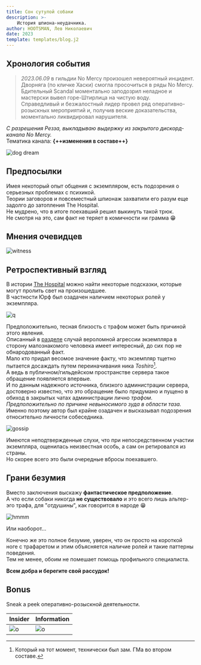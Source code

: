```yaml
---
title: Сон сутулой собаки
description: >-
    История шпиона-неудачника.
author: HOOTSMAN, Лев Николаевич
date: 2023
template: templates/blog.j2
---
```

## Хронология события

> _2023.06.09_ в гильдии No Mercy произошел невероятный инцидент.  
> Дворняга (по кличке Хаски) смогла просочиться в ряды No Mercy.  
> Бдительный Scandal моментально заподозрил неладное и мастерски вывел горе-Штирлица на чистую воду.  
> Справедливый и безжалостный лидер провел ряд оперативно-розыскных мероприятий и, получив веские доказательства, моментально ликвидировал нарушителя.

_С разрешения Резза, выкладываю выдержку из закрытого дискорд-канала No Mercy._  
Тематика канала: **{++изменения в составе++}**

![dog dream](../assets/images/al/dogdream.jpg)

## Предпосылки

Имея некоторый опыт общения с экземпляром, есть подозрения о серьезных проблемах с психикой.  
Теории заговоров и повсеместный шпионаж захватили его разум еще задолго до затопления The Hospital.  
Не мудрено, что в итоге поехавший решил выкинуть такой трюк.  
Не смотря на это, сам факт не теряет в комичности ни грамма :grin:

## Мнения очевидцев

![witness](../assets/images/al/dogcomments.jpg)

## Ретроспективный взгляд

В истории [The Hospital](th-retirement.md) можно найти некоторые подсказки, которые могут пролить свет на произошедшее.  
В частности Юрф был озадачен наличием некоторых ролей у экземпляра.

![q](../assets/images/al/9.jpg)

Предположительно, тесная близость с трафом может быть причиной этого явления.  
Описанный в [разделе](../th-retirement#ps) случай вероломной агрессии экземпляра в сторону малознакомого человека имеет интересный, до сих пор не обнародованный факт.  
Мало кто придал весомое значение факту, что экземпляр тщетно пытается досаждать путем переиначивания ника _Toshiro_[^zam].  
А ведь в публичном/гильдейском пространстве сервера такое обращение появляется впервые.  
И по данным надежного источника, близкого администрации сервера, достоверно известно, что это обращение было придумано и пущено в обиход в закрытых чатах администрации лично _трафом_.  
_Предположительно по причине невыносимого зуда в области таза._  
Именно поэтому автор был крайне озадачен и высказывал подозрения относительно личности собеседника.

[^zam]: Который на тот момент, технически был зам. ГМа во втором составе.

![gossip](../assets/images/al/10.jpg)

Имеются неподтвержденные слухи, что при непосредственном участии экземпляра, ощенилась неизвестная особь, а сам он ретировался из страны.  
Но скорее всего это были очередные вбросы поехавшего.

## Грани безумия

Вместо заключения выскажу **фантастическое предположение**.  
А что если собаки никогда **не существовало** и это всего лишь альтер-эго трафа, для "_отдушины_", как говорится в народе :grin:

![hmmm](../assets/images/al/11.jpg)

Или наоборот...

Конечно же это полное безумие, уверен, что он просто на короткой ноге с трафаретом и этим объясняется наличие ролей и такие паттерны поведения.  
Тем не менее, обоим не помешает помощь профильного специалиста.

**Всем добра и берегите свой рассудок!**

## Bonus

Sneak a peek оперативно-розыскной деятельности.

| Insider                       | Information                   |
| ----------------------------- | ----------------------------- |
| ![o](../assets/images/al/13.jpg) | ![o](../assets/images/al/14.jpg) |
